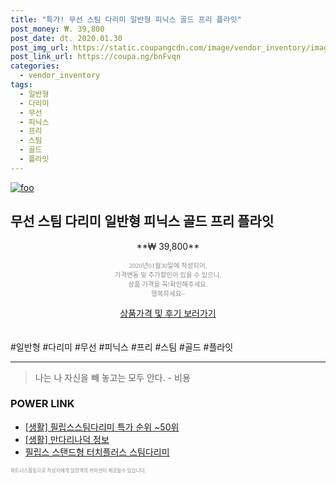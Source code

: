 ```yaml
--- 
title: "특가! 무선 스팀 다리미 일반형 피닉스 골드 프리 플라잇" 
post_money: ₩. 39,800 
post_date: dt. 2020.01.30 
post_img_url: https://static.coupangcdn.com/image/vendor_inventory/images/2019/03/19/9/5/6c82e97c-fc92-44a3-aae1-4799c89dff26.jpg 
post_link_url: https://coupa.ng/bnFvqn 
categories: 
  - vendor_inventory 
tags: 
  - 일반형 
  - 다리미 
  - 무선 
  - 피닉스 
  - 프리 
  - 스팀 
  - 골드 
  - 플라잇 
--- 
```

[![foo](https://static.coupangcdn.com/image/vendor_inventory/images/2019/03/19/9/5/6c82e97c-fc92-44a3-aae1-4799c89dff26.jpg)](https://coupa.ng/bnFvqn) 

## 무선 스팀 다리미 일반형 피닉스 골드 프리 플라잇 
<p style="text-align: center;">**₩ 39,800**</p> 
<p style="text-align: center;"><span style="color: #898c8f; font-family: Georgia,Times,serif; font-size: 0.75em;">2020년01월30일에 작성되어, <br>가격변동 및 추가할인이 있을 수 있으니,<br> 상품 가격을 꼭!확인해주세요.<br>행복하세요~</span> 
</p>	 
<div markdown="0" style="text-align: center;"><a href="https://coupa.ng/bnFvqn" class="btn btn--success">상품가격 및 후기 보러가기</a></div> 
<br><br> 
  #일반형 #다리미 #무선 #피닉스 #프리 #스팀 #골드 #플라잇 
<hr> 

> 나는 나 자신을 빼 놓고는 모두 안다. - 비용 


### POWER LINK

* <a href="https://blog.naver.com/sakai111/221787172275" target="_blank"> [생활] 필립스스팀다리미 특가 순위 ~50위</a>
* <a href="https://blog.naver.com/santokki14/221766130495" target="_blank"> [생활] 만다리나덕 정보 </a>
* <a href="https://blog.naver.com/sakai111/221783221014" target="_blank">필립스 스탠드형 터치플러스 스팀다리미</a>

<span style="color: #898c8f; font-family: Georgia,Times,serif; font-size: 0.55em;">파트너스활동으로 작성자에게 일정액의 커미션이 제공될수 있습니다.</span> 
